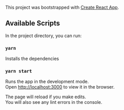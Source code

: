 This project was bootstrapped with [Create React App](https://github.com/facebook/create-react-app).

## Available Scripts

In the project directory, you can run:

### `yarn`

Installs the dependencies

### `yarn start`

Runs the app in the development mode.<br>
Open [http://localhost:3000](http://localhost:3000) to view it in the browser.

The page will reload if you make edits.<br>
You will also see any lint errors in the console.
